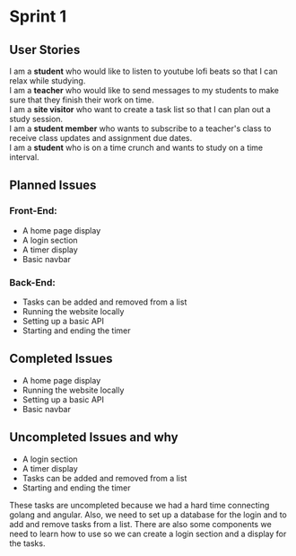 # Sprint 1
## User Stories
I am a **student** who would like to listen to youtube lofi beats so that I can relax while studying. <br>
I am a **teacher** who would like to send messages to my students to make sure that they finish their work on time. <br>
I am a **site visitor** who want to create a task list so that I can plan out a study session. <br>
I am a **student member** who wants to subscribe to a teacher's class to receive class updates and assignment due dates. <br>
I am a **student** who is on a time crunch and wants to study on a time interval. 

## Planned Issues
### Front-End:
* A home page display
* A login section
* A timer display
* Basic navbar

### Back-End:
* Tasks can be added and removed from a list
* Running the website locally
* Setting up a basic API
* Starting and ending the timer

## Completed Issues
* A home page display
* Running the website locally
* Setting up a basic API
* Basic navbar

## Uncompleted Issues and why
* A login section
* A timer display
* Tasks can be added and removed from a list
* Starting and ending the timer

These tasks are uncompleted because we had a hard time connecting golang and angular. Also, we need to set up a database for the login and to add and remove tasks from a list. There are also some components we need to learn how to use so we can create a login section and a display for the tasks.
